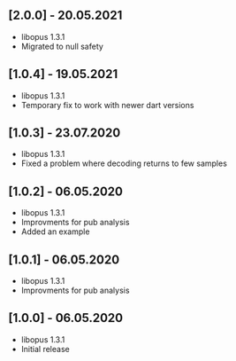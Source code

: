 ## [2.0.0] - 20.05.2021
* libopus 1.3.1
* Migrated to null safety

## [1.0.4] - 19.05.2021
* libopus 1.3.1
* Temporary fix to work with newer dart versions

## [1.0.3] - 23.07.2020

* libopus 1.3.1
* Fixed a problem where decoding returns to few samples

## [1.0.2] - 06.05.2020

* libopus 1.3.1
* Improvments for pub analysis
* Added an example

## [1.0.1] - 06.05.2020

* libopus 1.3.1
* Improvments for pub analysis

## [1.0.0] - 06.05.2020

* libopus 1.3.1
* Initial release
